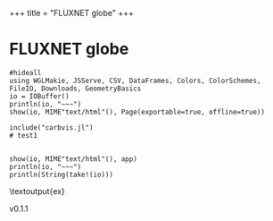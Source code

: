 +++
title = "FLUXNET globe"
+++

# FLUXNET globe

```julia:ex
#hideall
using WGLMakie, JSServe, CSV, DataFrames, Colors, ColorSchemes, FileIO, Downloads, GeometryBasics
io = IOBuffer()
println(io, "~~~")
show(io, MIME"text/html"(), Page(exportable=true, offline=true))

include("carbvis.jl")
# test1


show(io, MIME"text/html"(), app)
println(io, "~~~")
println(String(take!(io)))
```
\textoutput{ex}

v0.1.1

